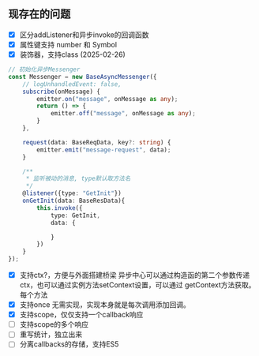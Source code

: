 
## 现存在的问题
- [x] 区分addListener和异步invoke的回调函数
- [x] 属性键支持 number 和 Symbol
- [x] 装饰器，支持class (2025-02-26)
```typescript
// 初始化异步Messenger
const Messenger = new BaseAsyncMessenger({
    // logUnhandledEvent: false,
    subscribe(onMessage) {
        emitter.on("message", onMessage as any);
        return () => {
            emitter.off("message", onMessage as any);
        }
    },

    request(data: BaseReqData, key?: string) {
        emitter.emit("message-request", data);
    }

    /**
     * 监听被动的消息, type默认取方法名
     */
    @listener({type: "GetInit"})
    onGetInit(data: BaseResData){
        this.invoke({
            type: GetInit,
            data: {

            }
        })
    }
});
``` 
- [x] 支持ctx?，方便与外面搭建桥梁
    异步中心可以通过构造函的第二个参数传递ctx，也可以通过实例方法setContext设置，可以通过 getContext方法获取。    
    每个方法
- [x] 支持once
  无需实现，实现本身就是每次调用添加回调。
- [x] 支持scope，仅仅支持一个callback响应
- [ ] 支持scope的多个响应
- [ ] 重写统计，独立出来
- [ ] 分离callbacks的存储，支持ES5
